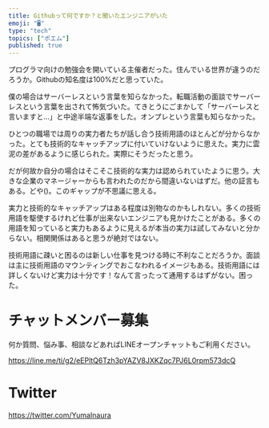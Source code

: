 ```yaml
---
title: Githubって何ですか？と聞いたエンジニアがいた
emoji: "🖥"
type: "tech"
topics: ["ポエム"]
published: true
---
```



プログラマ向けの勉強会を開いている主催者だった。住んでいる世界が違うのだろうか。Githubの知名度は100%だと思っていた。

僕の場合はサーバーレスという言葉を知らなかった。転職活動の面談でサーバーレスという言葉を出されて怖気づいた。てきとうにごまかして「サーバーレスと言いますと…」と中途半端な返事をした。オンプレという言葉も知らなかった。

ひとつの職場では周りの実力者たちが話し合う技術用語のほとんどが分からなかった。とても技術的なキャッチアップに付いていけないように思えた。実力に雲泥の差があるように感じられた。実際にそうだったと思う。

だが何故か自分の場合はそこそこ技術的な実力は認められていたように思う。大きな企業のマネージャーからも言われたのだから間違いないはずだ。他の証言もある。どや()。このギャップが不思議に思える。

実力と技術的なキャッチアップはある程度は別物なのかもしれない。多くの技術用語を駆使するけれど仕事が出来ないエンジニアも見かけたことがある。多くの用語を知っていると実力もあるように見えるが本当の実力は試してみないと分からない。相関関係はあると思うが絶対ではない。

技術用語に疎いと困るのは新しい仕事を見つける時に不利なことだろうか。面談は主に技術用語のマウンティングでおこなわれるイメージもある。技術用語には詳しくないけど実力は十分です！なんて言ったって通用するはずがない。困った。

<!-- Update From Qiita API -->

# チャットメンバー募集


何か質問、悩み事、相談などあればLINEオープンチャットもご利用ください。

https://line.me/ti/g2/eEPltQ6Tzh3pYAZV8JXKZqc7PJ6L0rpm573dcQ


# Twitter

https://twitter.com/YumaInaura

<!-- Update From Qiita API -->

